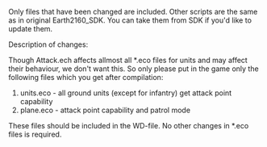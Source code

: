 Only files that have been changed are included. Other scripts are the same as in original Earth2160_SDK. You can take them from SDK if you'd like to update them.

Description of changes:

Though Attack.ech affects allmost all *.eco files for units and may affect their behaviour, we don't want this. So only please put in the game only the following files which you get after compilation:
1. units.eco - all ground units (except for infantry) get attack point capability
2. plane.eco - attack point capability and patrol mode

These files should be included in the WD-file. No other changes in *.eco files is required.